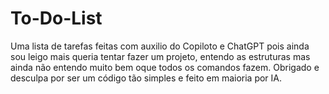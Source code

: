 # To-Do-List
Uma lista de tarefas feitas com auxilio do Copiloto e ChatGPT pois ainda sou leigo mais queria tentar fazer um projeto, entendo as estruturas mas ainda não entendo muito bem oque todos os comandos fazem. Obrigado e desculpa por ser um código tão simples e feito em maioria por IA.

